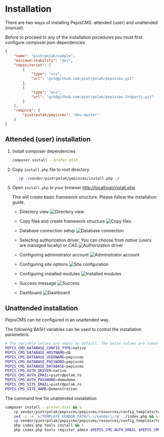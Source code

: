 # Installation

There are two ways of installing PepisCMS: attended (user) and unattended (manual).

Before to proceed to any of the installation pocedures you must first configure composer.json dependencies
                                                                      
```json
{
    "name": "piotrpolak/sample",
    "minimum-stability": "dev",
    "repositories": [
        {
            "type": "vcs",
            "url": "git@github.com:piotrpolak/pepiscms.git"
        },
        {
            "type": "vcs",
            "url": "git@github.com:piotrpolak/pepiscms-3rdparty.git"
        }
    ],
    "require": {
        "piotrpolak/pepiscms": "dev-master"
    }
}

```

## Attended (user) installation
    
1. Install composer dependencies

    ```bash
    composer install --prefer-dist
    ```
    
2. Copy `install.php` file to root directory

     ```bash
        cp ./vendor/piotrpolak/pepiscms/install.php ./
     ```
     
3. Open `install.php` in your browser [http://localhost/install.php](http://localhost/install.php)

    This will create basic framework structure. Please follow the installation guide.

    * Directory view
    ![Directory view](screens/INSTALLATION_1.png)
   
    * Copy files and create framework structure
    ![Copy files](screens/INSTALLATION_2.png)
   
    * Database connection setup
    ![Database connection](screens/INSTALLATION_3.png)
   
    * Selecting authorization driver. You can choose from *native* (users are managed locally) or *CAS*
    ![Authorization driver](screens/INSTALLATION_4.png)
   
    * Configuring administrator account
    ![Administrator account](screens/INSTALLATION_5.png)
   
    * Configuring site options
    ![Site confguration](screens/INSTALLATION_6.png)
   
    * Configuring installed modules
    ![Installed modules](screens/INSTALLATION_7.png)
   
    * Success message
    ![Success](screens/INSTALLATION_8.png)
   
    * Dashboard
    ![Dashboard](screens/INSTALLATION_9.png)
    
## Unattended installation

PepisCMS can be configured in an unattended way.

The following BASH variables can be used to control the installation parameters:

```bash
# The variable values are empty by default. The below values are taken from docker-compose.yml file
PEPIS_CMS_DATABASE_CONFIG_TYPE=native
PEPIS_CMS_DATABASE_HOSTNAME=db
PEPIS_CMS_DATABASE_USERNAME=pepiscms
PEPIS_CMS_DATABASE_PASSWORD=pepiscms
PEPIS_CMS_DATABASE_DATABASE=pepiscms
PEPIS_CMS_AUTH_DRIVER=native
PEPIS_CMS_AUTH_EMAIL=piotr@polak.ro
PEPIS_CMS_AUTH_PASSWORD=demodemo
PEPIS_CMS_SITE_EMAIL=piotr@polak.ro
PEPIS_CMS_SITE_NAME=Demonstration
```

The command line for unattended installation:

```bash
composer install --prefer-dist && \
    cp vendor/piotrpolak/pepiscms/pepiscms/resources/config_template/template_index.php ./index.php && \
    sed -i -e 's/TEMPLATE_VENDOR_PATH/\.\/vendor\//g' ./index.php && \
    cp vendor/piotrpolak/pepiscms/pepiscms/resources/config_template/template_.htaccess ./.htaccess && \
    php index.php tools install && \
    php index.php tools register_admin $PEPIS_CMS_AUTH_EMAIL $PEPIS_CMS_AUTH_PASSWORD
```